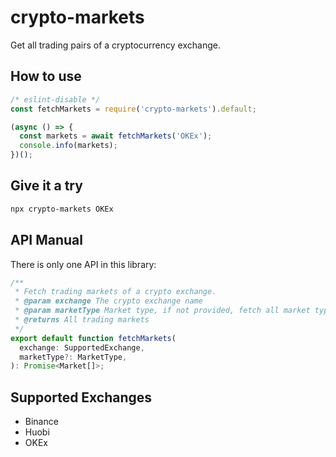 # crypto-markets

Get all trading pairs of a cryptocurrency exchange.

## How to use

```javascript
/* eslint-disable */
const fetchMarkets = require('crypto-markets').default;

(async () => {
  const markets = await fetchMarkets('OKEx');
  console.info(markets);
})();
```

## Give it a try

```bash
npx crypto-markets OKEx
```

## API Manual

There is only one API in this library:

```typescript
/**
 * Fetch trading markets of a crypto exchange.
 * @param exchange The crypto exchange name
 * @param marketType Market type, if not provided, fetch all market types
 * @returns All trading markets
 */
export default function fetchMarkets(
  exchange: SupportedExchange,
  marketType?: MarketType,
): Promise<Market[]>;
```

## Supported Exchanges

- Binance
- Huobi
- OKEx
